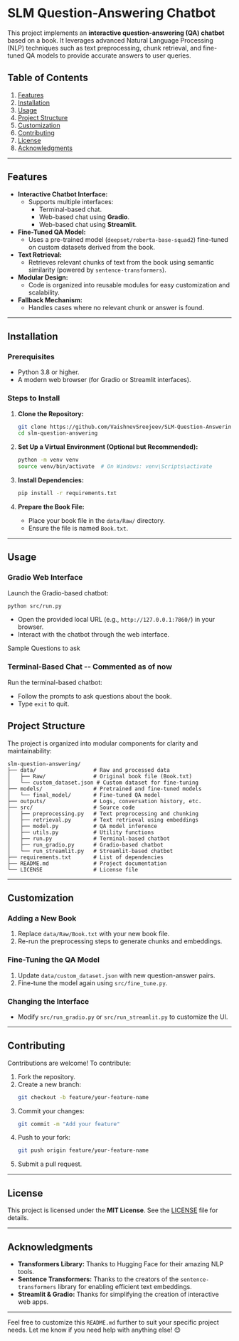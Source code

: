 

# SLM Question-Answering Chatbot


This project implements an **interactive question-answering (QA) chatbot** based on a book. It leverages advanced Natural Language Processing (NLP) techniques such as text preprocessing, chunk retrieval, and fine-tuned QA models to provide accurate answers to user queries.

## Table of Contents
1. [Features](#features)
2. [Installation](#installation)
3. [Usage](#usage)
4. [Project Structure](#project-structure)
5. [Customization](#customization)
6. [Contributing](#contributing)
7. [License](#license)
8. [Acknowledgments](#acknowledgments)

---

## Features

- **Interactive Chatbot Interface:**
  - Supports multiple interfaces:
    - Terminal-based chat.
    - Web-based chat using **Gradio**.
    - Web-based chat using **Streamlit**.
- **Fine-Tuned QA Model:**
  - Uses a pre-trained model (`deepset/roberta-base-squad2`) fine-tuned on custom datasets derived from the book.
- **Text Retrieval:**
  - Retrieves relevant chunks of text from the book using semantic similarity (powered by `sentence-transformers`).
- **Modular Design:**
  - Code is organized into reusable modules for easy customization and scalability.
- **Fallback Mechanism:**
  - Handles cases where no relevant chunk or answer is found.

---

## Installation

### Prerequisites
- Python 3.8 or higher.
- A modern web browser (for Gradio or Streamlit interfaces).

### Steps to Install
1. **Clone the Repository:**
   ```bash
   git clone https://github.com/VaishnevSreejeev/SLM-Question-Answering-Chatbot
   cd slm-question-answering
   ```

2. **Set Up a Virtual Environment (Optional but Recommended):**
   ```bash
   python -m venv venv
   source venv/bin/activate  # On Windows: venv\Scripts\activate
   ```

3. **Install Dependencies:**
   ```bash
   pip install -r requirements.txt
   ```

4. **Prepare the Book File:**
   - Place your book file in the `data/Raw/` directory.
   - Ensure the file is named `Book.txt`.

---

## Usage

### Gradio Web Interface
Launch the Gradio-based chatbot:
```bash
python src/run.py
```
- Open the provided local URL (e.g., `http://127.0.0.1:7860/`) in your browser.
- Interact with the chatbot through the web interface.

Sample Questions to ask



### Terminal-Based Chat -- Commented as of now
Run the terminal-based chatbot:
- Follow the prompts to ask questions about the book.
- Type `exit` to quit.

## Project Structure

The project is organized into modular components for clarity and maintainability:

```
slm-question-answering/
├── data/                  # Raw and processed data
│   ├── Raw/               # Original book file (Book.txt)
│   └── custom_dataset.json # Custom dataset for fine-tuning
├── models/                # Pretrained and fine-tuned models
│   └── final_model/       # Fine-tuned QA model
├── outputs/               # Logs, conversation history, etc.
├── src/                   # Source code
│   ├── preprocessing.py   # Text preprocessing and chunking
│   ├── retrieval.py       # Text retrieval using embeddings
│   ├── model.py           # QA model inference
│   ├── utils.py           # Utility functions
│   ├── run.py             # Terminal-based chatbot
│   ├── run_gradio.py      # Gradio-based chatbot
│   └── run_streamlit.py   # Streamlit-based chatbot
├── requirements.txt       # List of dependencies
├── README.md              # Project documentation
└── LICENSE                # License file
```

---


## Customization

### Adding a New Book
1. Replace `data/Raw/Book.txt` with your new book file.
2. Re-run the preprocessing steps to generate chunks and embeddings.

### Fine-Tuning the QA Model
1. Update `data/custom_dataset.json` with new question-answer pairs.
2. Fine-tune the model again using `src/fine_tune.py`.

### Changing the Interface
- Modify `src/run_gradio.py` or `src/run_streamlit.py` to customize the UI.

---

## Contributing

Contributions are welcome! To contribute:
1. Fork the repository.
2. Create a new branch:
   ```bash
   git checkout -b feature/your-feature-name
   ```
3. Commit your changes:
   ```bash
   git commit -m "Add your feature"
   ```
4. Push to your fork:
   ```bash
   git push origin feature/your-feature-name
   ```
5. Submit a pull request.

---

## License

This project is licensed under the **MIT License**. See the [LICENSE](LICENSE) file for details.

---

## Acknowledgments

- **Transformers Library:** Thanks to Hugging Face for their amazing NLP tools.
- **Sentence Transformers:** Thanks to the creators of the `sentence-transformers` library for enabling efficient text embeddings.
- **Streamlit & Gradio:** Thanks for simplifying the creation of interactive web apps.

---

Feel free to customize this `README.md` further to suit your specific project needs. Let me know if you need help with anything else! 😊
